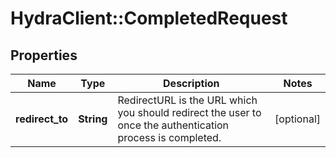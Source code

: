 # HydraClient::CompletedRequest

## Properties
Name | Type | Description | Notes
------------ | ------------- | ------------- | -------------
**redirect_to** | **String** | RedirectURL is the URL which you should redirect the user to once the authentication process is completed. | [optional] 


